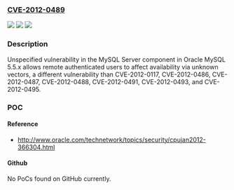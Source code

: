 ### [CVE-2012-0489](https://cve.mitre.org/cgi-bin/cvename.cgi?name=CVE-2012-0489)
![](https://img.shields.io/static/v1?label=Product&message=n%2Fa&color=blue)
![](https://img.shields.io/static/v1?label=Version&message=n%2Fa&color=blue)
![](https://img.shields.io/static/v1?label=Vulnerability&message=n%2Fa&color=brighgreen)

### Description

Unspecified vulnerability in the MySQL Server component in Oracle MySQL 5.5.x allows remote authenticated users to affect availability via unknown vectors, a different vulnerability than CVE-2012-0117, CVE-2012-0486, CVE-2012-0487, CVE-2012-0488, CVE-2012-0491, CVE-2012-0493, and CVE-2012-0495.

### POC

#### Reference
- http://www.oracle.com/technetwork/topics/security/cpujan2012-366304.html

#### Github
No PoCs found on GitHub currently.

